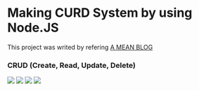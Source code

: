 # Making CURD System by using Node.JS

This project was writed by refering [A MEAN BLOG](https://www.a-mean-blog.com/ko/blog/Node-JS-%EC%B2%AB%EA%B1%B8%EC%9D%8C/%EA%B2%8C%EC%8B%9C%ED%8C%90-%EB%A7%8C%EB%93%A4%EA%B8%B0)

### CRUD (Create, Read, Update, Delete)

<img src = "img/1">
<img src = "img/2">
<img src = "img/3">
<img src = "img/4">
